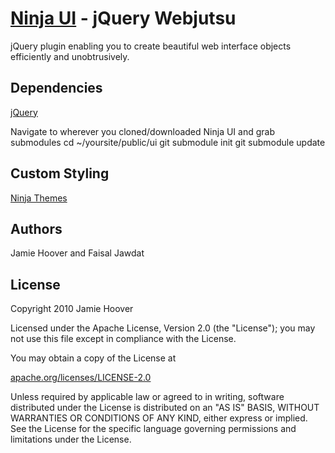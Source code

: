 [Ninja UI](http://ninjaui.com/) - jQuery Webjutsu
=================================================

jQuery plugin enabling you to create beautiful web interface objects efficiently and unobtrusively.

Dependencies
------------

[jQuery](https://github.com/jquery/jquery/)

Navigate to wherever you cloned/downloaded Ninja UI and grab submodules
		cd ~/yoursite/public/ui
    git submodule init
    git submodule update


Custom Styling
--------------
[Ninja Themes](http://ninjaui.com/themes)

Authors
-------

Jamie Hoover and Faisal Jawdat

License
-------

Copyright 2010 Jamie Hoover

Licensed under the Apache License, Version 2.0 (the "License");
you may not use this file except in compliance with the License.

You may obtain a copy of the License at

[apache.org/licenses/LICENSE-2.0](http://www.apache.org/licenses/LICENSE-2.0)

Unless required by applicable law or agreed to in writing, software
distributed under the License is distributed on an "AS IS" BASIS,
WITHOUT WARRANTIES OR CONDITIONS OF ANY KIND, either express or implied.
See the License for the specific language governing permissions and
limitations under the License.
